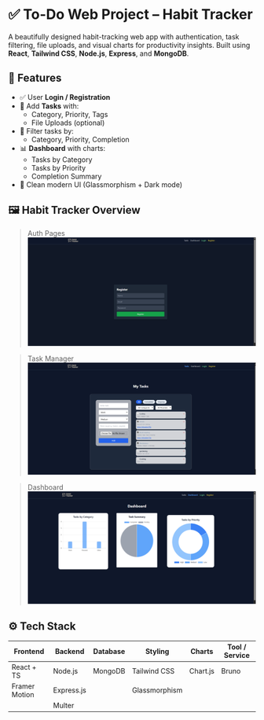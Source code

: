 # ✅ To-Do Web Project – Habit Tracker

A beautifully designed habit-tracking web app with authentication, task filtering, file uploads, and visual charts for productivity insights. Built using **React**, **Tailwind CSS**, **Node.js**, **Express**, and **MongoDB**.

## 🚀 Features

- ✅ User **Login / Registration**
- 📅 Add **Tasks** with:
  - Category, Priority, Tags
  - File Uploads (optional)
- 🧠 Filter tasks by:
  - Category, Priority, Completion
- 📊 **Dashboard** with charts:
  - Tasks by Category
  - Tasks by Priority
  - Completion Summary
- 🎨 Clean modern UI (Glassmorphism + Dark mode)

## 🖼️ Habit Tracker Overview

> Auth Pages  
> ![Login/Register](./screenshots/auth.png)

> Task Manager  
> ![Task List](./screenshots/tasklist.png)

> Dashboard  
> ![Dashboard](./screenshots/dashboard.png)

## ⚙️ Tech Stack

| Frontend      | Backend    | Database | Styling       | Charts   | Tool / Service |
| ------------- | ---------- | -------- | ------------- | -------- | -------------- |
| React + TS    | Node.js    | MongoDB  | Tailwind CSS  | Chart.js | Bruno          |
| Framer Motion | Express.js |          | Glassmorphism |          |
|               | Multer     |          |               |          |
